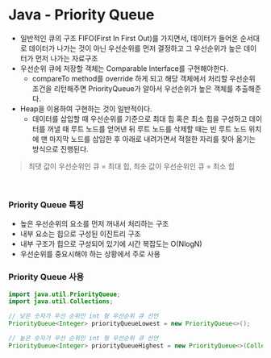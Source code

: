 # Java - Priority Queue

- 일반적인 큐의 구조 FIFO(First In First Out)를 가지면서, 데이터가 들어온 순서대로 데이터가 나가는 것이 아닌 우선순위를 먼저 결정하고 그 우선순위가 높은 데이터가 먼저 나가는 자료구조
- 우선순위 큐에 저장할 객체는 Comparable Interface를 구현해야한다.
  - compareTo method를 override 하게 되고 해당 객체에서 처리할 우선순위 조건을 리턴해주면 PriorityQueue가 알아서 우선순위가 높은 객체를 추출해준다.
- Heap을 이용하여 구현하는 것이 일반적이다.
  - 데이터를 삽입할 때 우선순위를 기준으로 최대 힙 혹은 최소 힙을 구성하고 데이터를 꺼낼 때 루트 노드를 얻어낸 뒤 루트 노드를 삭제할 때는 빈 루트 노드 위치에 맨 마지막 노드를 삽입한 후 아래로 내려가면서 적절한 자리를 찾아 옮기는 방식으로 진행된다.

> 최댓 값이 우선순위인 큐 = 최대 힙, 최솟 값이 우선순위인 큐 = 최소 힙

</br>

### Priority Queue 특징

- 높은 우선순위의 요소를 먼저 꺼내서 처리하는 구조
- 내부 요소는 힙으로 구성된 이진트리 구조
- 내부 구조가 힙으로 구성되어 있기에 시간 복잡도는 O(NlogN)
- 우선순위를 중요시해야 하는 상황에서 주로 사용

</brr>

### Priority Queue 사용

```java
import java.util.PriorityQueue;
import java.util.Collections;

// 낮은 숫자가 우선 순위인 int 형 우선순위 큐 선언
PriorityQueue<Integer> priorityQueueLowest = new PriorityQueue<>();

// 높은 숫자가 우선 순위인 int 형 우선순위 큐 선언
PriorityQueue<Integer> priorityQueueHighest = new PriorityQueue<>(Collections.reverseOrder());
```

